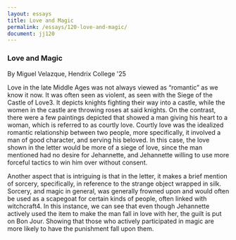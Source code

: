 ```yaml
---
layout: essays
title: Love and Magic
permalink: /essays/120-love-and-magic/
document: jj120
---
```


<div id="witchcraft" class="essay">
  <h3 class="essay-title">Love and Magic</h3>
  <div class="essay-author">By Miguel Velazque, Hendrix College '25</div>
  <div class="essay-content">
    <p>Love in the late Middle Ages was not always viewed as “romantic” as we know it now. It was often seen as violent, as seen with the Siege of the Castle of Love3. It depicts knights fighting their way into a castle, while the women in the castle are throwing roses at said knights. On the contrast, there were a few paintings depicted that showed a man giving his heart to a woman, which is referred to as courtly love. Courtly love was the idealized romantic relationship between two people, more specifically, it involved a man of good character, and serving his beloved. In this case, the love shown in the letter would be more of a siege of love, since the man mentioned had no desire for Jehannette, and Jehannette willing to use more forceful tactics to win him over without consent.
    </p>
    <p>Another aspect that is intriguing is that in the letter, it makes a brief mention of sorcery, specifically, in reference to the strange object wrapped in silk. Sorcery, and magic in general, was generally frowned upon and would often be used as a scapegoat for certain kinds of people, often linked with witchcraft4. In this instance, we can see that even though Jehannette actively used the item to make the man fall in love with her, the guilt is put on Bon Jour. Showing that those who actively participated in magic are more likely to have the punishment fall upon them. </p>
  </div>
</div>
</div>